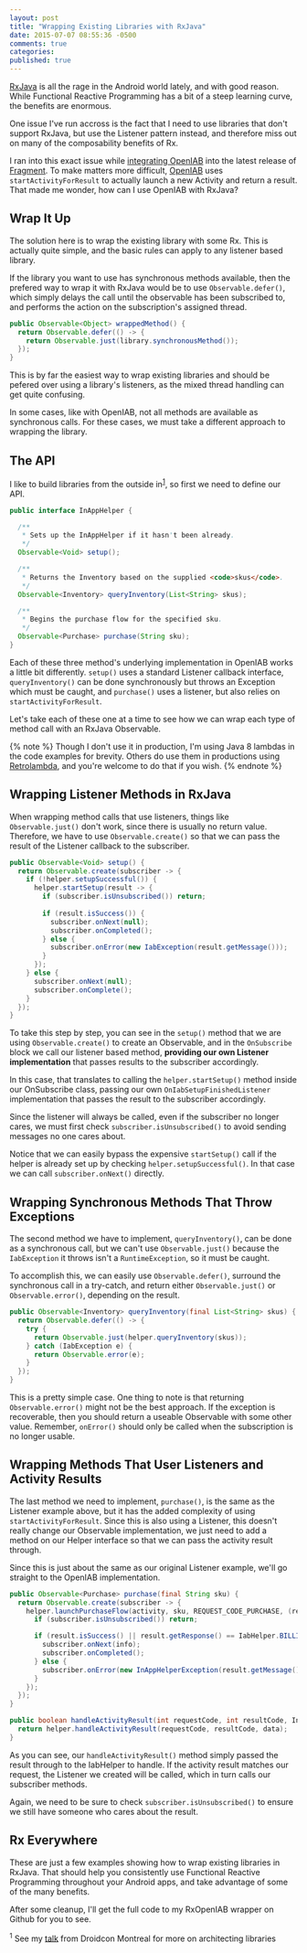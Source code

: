 ```yaml
---
layout: post
title: "Wrapping Existing Libraries with RxJava"
date: 2015-07-07 08:55:36 -0500
comments: true
categories: 
published: true
---
```

[RxJava](https://github.com/ReactiveX/RxJava) is all the rage in the Android world lately, and with good reason. While Functional Reactive Programming has a bit of a steep learning curve, the benefits are enormous.

One issue I've run accross is the fact that I need to use libraries that don't support RxJava, but use the Listener pattern instead, and therefore miss out on many of the composability benefits of Rx.

I ran into this exact issue while [integrating OpenIAB](http://ryanharter.com/blog/2015/07/04/using-all-the-app-stores/) into the latest release of [Fragment](https://play.google.com/store/apps/details?id=com.pixite.fragment).  To make matters more difficult, [OpenIAB](http://onepf.org/openiab/) uses `startActivityForResult` to actually launch a new Activity and return a result. That made me wonder, how can I use OpenIAB with RxJava?

<!-- more -->

## Wrap It Up

The solution here is to wrap the existing library with some Rx. This is actually quite simple, and the basic rules can apply to any listener based library.

If the library you want to use has synchronous methods available, then the prefered way to wrap it with RxJava would be to use `Observable.defer()`, which simply delays the call until the observable has been subscribed to, and performs the action on the subscription's assigned thread.

```java
public Observable<Object> wrappedMethod() {
  return Observable.defer(() -> {
    return Observable.just(library.synchronousMethod());
  });
}
```

This is by far the easiest way to wrap existing libraries and should be pefered over using a library's listeners, as the mixed thread handling can get quite confusing.

In some cases, like with OpenIAB, not all methods are available as synchronous calls. For these cases, we must take a different approach to wrapping the library.

## The API

I like to build libraries from the outside in<sup><a href="#sub-1">1</a></sup>, so first we need to define our API.

```java
public interface InAppHelper {

  /**
   * Sets up the InAppHelper if it hasn't been already.
   */
  Observable<Void> setup();

  /**
   * Returns the Inventory based on the supplied <code>skus</code>.
   */
  Observable<Inventory> queryInventory(List<String> skus);

  /**
   * Begins the purchase flow for the specified sku.
   */
  Observable<Purchase> purchase(String sku);
}
```

Each of these three method's underlying implementation in OpenIAB works a little bit differently. `setup()` uses a standard Listener callback interface, `queryInventory()` can be done synchronously but throws an Exception which must be caught, and `purchase()` uses a listener, but also relies on `startActivityForResult`.

Let's take each of these one at a time to see how we can wrap each type of method call with an RxJava Observable.

{% note %}
Though I don't use it in production, I'm using Java 8 lambdas in the code examples for brevity. Others do use them in productions using <a href="https://github.com/evant/gradle-retrolambda">Retrolambda</a>, and you're welcome to do that if you wish.
{% endnote %}

## Wrapping Listener Methods in RxJava

When wrapping method calls that use listeners, things like `Observable.just()` don't work, since there is usually no return value. Therefore, we have to use `Observable.create()` so that we can pass the result of the Listener callback to the subscriber.

```java
public Observable<Void> setup() {
  return Observable.create(subscriber -> {
    if (!helper.setupSuccessful()) {
      helper.startSetup(result -> {
        if (subscriber.isUnsubscribed()) return;
    
        if (result.isSuccess()) {
          subscriber.onNext(null);
          subscriber.onCompleted();
        } else {
          subscriber.onError(new IabException(result.getMessage()));
        }
      });
    } else {
      subscriber.onNext(null);
      subscriber.onComplete();
    }
  });
}
```

To take this step by step, you can see in the `setup()` method that we are using `Observable.create()` to create an Observable, and in the `OnSubscribe` block we call our listener based method, **providing our own Listener implementation** that passes results to the subscriber accordingly.

In this case, that translates to calling the `helper.startSetup()` method inside our OnSubscribe class, passing our own `OnIabSetupFinishedListener` implementation that passes the result to the subscriber accordingly.

Since the listener will always be called, even if the subscriber no longer cares, we must first check `subscriber.isUnsubscribed()` to avoid sending messages no one cares about.

Notice that we can easily bypass the expensive `startSetup()` call if the helper is already set up by checking `helper.setupSuccessful()`. In that case we can call `subscriber.onNext()` directly.

## Wrapping Synchronous Methods That Throw Exceptions

The second method we have to implement, `queryInventory()`, can be done as a synchronous call, but we can't use `Observable.just()` because the `IabException` it throws isn't a `RuntimeException`, so it must be caught.

To accomplish this, we can easily use `Observable.defer()`, surround the synchronous call in a try-catch, and return either `Observable.just()` or `Observable.error()`, depending on the result.

```java
public Observable<Inventory> queryInventory(final List<String> skus) {
  return Observable.defer(() -> {
    try {
      return Observable.just(helper.queryInventory(skus));
    } catch (IabException e) {
      return Observable.error(e);
    }
  });
}
```

This is a pretty simple case. One thing to note is that returning `Observable.error()` might not be the best approach. If the exception is recoverable, then you should return a useable Observable with some other value. Remember, `onError()` should only be called when the subscription is no longer usable.

## Wrapping Methods That User Listeners and Activity Results

The last method we need to implement, `purchase()`, is the same as the Listener example above, but it has the added complexity of using `startActivityForResult`. Since this is also using a Listener, this doesn't really change our Observable implementation, we just need to add a method on our Helper interface so that we can pass the activity result through.

Since this is just about the same as our original Listener example, we'll go straight to the OpenIAB implementation.

```java
public Observable<Purchase> purchase(final String sku) {
  return Observable.create(subscriber -> {
    helper.launchPurchaseFlow(activity, sku, REQUEST_CODE_PURCHASE, (result, info) -> {
      if (subscriber.isUnsubscribed()) return;

      if (result.isSuccess() || result.getResponse() == IabHelper.BILLING_RESPONSE_RESULT_ITEM_ALREADY_OWNED) {
        subscriber.onNext(info);
        subscriber.onCompleted();
      } else {
        subscriber.onError(new InAppHelperException(result.getMessage()));
      }
    });
  });
}

public boolean handleActivityResult(int requestCode, int resultCode, Intent data) {
  return helper.handleActivityResult(requestCode, resultCode, data);
}
```

As you can see, our `handleActivityResult()` method simply passed the result through to the IabHelper to handle. If the activity result matches our request, the Listener we created will be called, which in turn calls our subscriber methods.

Again, we need to be sure to check `subscriber.isUnsubscribed()` to ensure we still have someone who cares about the result.

## Rx Everywhere

These are just a few examples showing how to wrap existing libraries in RxJava. That should help you consistently use Functional Reactive Programming throughout your Android apps, and take advantage of some of the many benefits.

After some cleanup, I'll get the full code to my RxOpenIAB wrapper on Github for you to see.

<sup id="sub-1">1</sup> See my [talk](https://www.youtube.com/watch?v=VITu_wp4pNc&list=PLqUf0A_J96n7NSfEUMjISZJPH4A-RIhta&index=6) from Droidcon Montreal for more on architecting libraries
